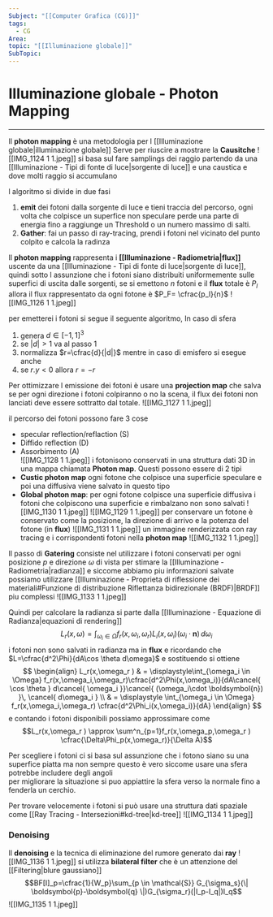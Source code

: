 ```yaml
---
Subject: "[[Computer Grafica (CG)]]"
tags:
  - CG
Area: 
topic: "[[Illuminazione globale]]"
SubTopic:
---
```


# Illuminazione globale - Photon Mapping
---
Il __photon mapping__ è una metodologia per l [[Illuminazione globale|illuminazione globale]] Serve per riuscire a mostrare la __Causitche__ 
![[IMG_1124 1 1.jpeg]]
si basa sul fare samplings  dei raggio partendo da una [[Illuminazione - Tipi di fonte di luce|sorgente di luce]] e una caustica e dove molti raggio si accumulano   

l algoritmo si divide in due fasi
1. __emit__ dei fotoni dalla sorgente di luce e tieni traccia del percorso, ogni volta che colpisce un superfice non speculare perde una parte di energia fino a raggiunge un Threshold o un numero massimo di salti.
2. __Gather__: fai un passo di ray-tracing, prendi i fotoni nel vicinato del punto colpito e calcola la radinza




Il __photon mapping__ rappresenta i __[[Illuminazione - Radiometria|flux]]__ uscente da una [[Illuminazione - Tipi di fonte di luce|sorgente di luce]], quindi sotto l assunzione che i fotoni siano distribuiti uniformemente sulle superfici di uscita  dalle sorgenti, se si emettono $n$ fotoni  e il __flux__ totale è $P_l$ allora il flux rappresentato da ogni fotone è $P_F= \cfrac{p_l}{n}$ 
![[IMG_1126 1 1.jpeg]] 

per emetterei i fotoni si segue il seguente algoritmo, In caso di sfera
1. genera $d \in [-1,1]^3$
2. se $|d|>1$ va al passo $1$
3. normalizza $r=\cfrac{d}{|d|}$
mentre in caso di emisfero si esegue anche
4. se $r.y<0$ allora $r=-r$



Per ottimizzare l emissione dei fotoni è usare una __projection map__ che salva se per ogni direzione i fotoni colpiranno o no la scena, il flux dei fotoni non lanciati deve essere sottratto dal totale.
![[IMG_1127 1 1.jpeg]]

il percorso dei fotoni possono fare 3 cose
- specular reflection/reflaction (S)
- Diffido reflection (D)
- Assorbimento (A)  
![[IMG_1128 1 1.jpeg]]
i fotonisono conservati in una struttura dati 3D  in una mappa chiamata __Photon map__.
Questi possono essere di 2 tipi
- __Custic photon map__ ogni fotone che colpisce una superficie speculare e poi una diffusiva viene salvato in questo tipo 
- __Global photon map__: per ogni fotone colpisce una superficie diffusiva
i fotoni che colpiscono una superficie e rimbalzano non sono salvati 
![[IMG_1130 1 1.jpeg]]
![[IMG_1129 1 1.jpeg]]
per conservare un fotone è conservato come la posizione, la direzione di arrivo e la potenza del fotone  (in __flux__) 
![[IMG_1131 1 1.jpeg]]
un immagine renderizzata con ray tracing e i corrispondenti fotoni nella __photon map__
![[IMG_1132 1 1.jpeg]]

Il passo di  __Gatering__ consiste nel  utilizzare  i fotoni conservati per ogni posizione $p$ e direzione $\omega$ di vista per stimare la [[Illuminazione - Radiometria|radianza]]  e siccome abbiamo piu informazioni salvate possiamo utilizzare [[Illuminazione - Proprieta di riflessione dei materiali#Funzione di distribuzione Riflettanza bidirezionale (BRDF)|BRDF]] piu complessi
![[IMG_1133 1 1.jpeg]]

Quindi per calcolare la radianza si parte dalla [[Illuminazione - Equazione di Radianza|equazioni di rendering]] 
$$L_r(x,\omega )=\int_{\omega_i \in  \Omega}  f_r(x,\omega_i,\omega_r)L_i(x,\omega_i)(\omega_i\cdot \boldsymbol{n})\, d\omega_i $$ i fotoni non sono salvati in radianza ma in __flux__ e ricordando che $L=\cfrac{d^2\Phi}{dA\cos \theta d\omega}$ e sostituendo si ottiene $$
\begin{align}
L_r(x,\omega_r ) & =  \displaystyle\int_{\omega_i \in  \Omega}  f_r(x,\omega_i,\omega_r)\cfrac{d^2\Phi(x,\omega_i)}{dA\cancel{ \cos \theta } d\cancel{ \omega_i }}\cancel{ (\omega_i\cdot \boldsymbol{n}) }\, \cancel{ d\omega_i } \\
 & =  \displaystyle \int_{\omega_i \in  \Omega}  f_r(x,\omega_i,\omega_r) \cfrac{d^2\Phi_i(x,\omega_i)}{dA}
\end{align}
$$
e contando i fotoni disponibili possiamo approssimare come  $$L_r(x,\omega_r ) \approx \sum^n_{p=1}f_r(x,\omega_p,\omega_r ) \cfrac{\Delta\Phi_p(x,\omega_r)}{\Delta A}$$

Per scegliere i fotoni ci si basa sul assunzione che i fotono siano su una superfice piatta ma non sempre questo è vero siccome usare una sfera potrebbe includere degli angoli  
per migliorare la situazione si puo appiattire la sfera verso la  normale fino a fenderla un cerchio.

Per trovare velocemente i fotoni si può usare una struttura dati spaziale come [[Ray Tracing - Intersezioni#kd-tree|kd-tree]]
![[IMG_1134 1 1.jpeg]]


### Denoising
Il __denoising__ e la tecnica di eliminazione del rumore generato dai __ray__
![[IMG_1136 1 1.jpeg]]
si utilizza __bilateral filter__ che è un attenzione del [[Filtering|blure gaussiano]]
$$BF[I]_p=\cfrac{1}{W_p}\sum_{p \in \mathcal{S}} G_{\sigma_s}(\| \boldsymbol{p}-\boldsymbol{q} \|)G_{\sigma_r}(|I_p-I_q|)I_q$$
![[IMG_1135 1 1.jpeg]]

